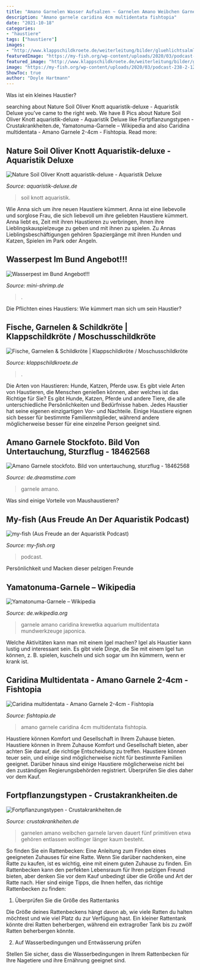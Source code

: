 ```yaml
---
title: "Amano Garnelen Wasser Aufsalzen ~ Garnelen Amano Weibchen Garnele Larven Dauert Fünf Primitiven Etwa Gehören Entlassen Wolfinger Länger Kaum Besteht"
description: "Amano garnele caridina 4cm multidentata fishtopia"
date: "2021-10-18"
categories:
- "haustiere"
tags: ["haustiere"]
images:
- "http://www.klappschildkroete.de/weiterleitung/bilder/gluehlichtsalmler-PICT7859.jpg"
featuredImage: "https://my-fish.org/wp-content/uploads/2020/03/podcast-238-2-1280x720.jpg"
featured_image: "http://www.klappschildkroete.de/weiterleitung/bilder/gluehlichtsalmler-PICT7859.jpg"
image: "https://my-fish.org/wp-content/uploads/2020/03/podcast-238-2-1280x720.jpg"
ShowToc: true
author: "Doyle Hartmann"
---
```



Was ist ein kleines Haustier?

	

		
searching about Nature Soil Oliver Knott aquaristik-deluxe - Aquaristik Deluxe you've came to the right web. We have 8 Pics about Nature Soil Oliver Knott aquaristik-deluxe - Aquaristik Deluxe like Fortpflanzungstypen - Crustakrankheiten.de, Yamatonuma-Garnele – Wikipedia and also Caridina multidentata - Amano Garnele 2-4cm - Fishtopia. Read more:
		
    
## Nature Soil Oliver Knott Aquaristik-deluxe - Aquaristik Deluxe

<img loading=lazy src="https://cdn.webshopapp.com/shops/23612/files/7589228/oliver-knott-nature-soil-braun-normal.jpg" onerror="this.onerror=null;this.src='https://tse1.mm.bing.net/th?id=OIP.072Es91-6m4MeI7zbCa_CAHaE7&amp;pid=15.1';" alt="Nature Soil Oliver Knott aquaristik-deluxe - Aquaristik Deluxe">

_Source: aquaristik-deluxe.de_

>soil knott aquaristik. 

	

Wie Anna sich um ihre neuen Haustiere kümmert.
Anna ist eine liebevolle und sorglose Frau, die sich liebevoll um ihre geliebten Haustiere kümmert. Anna liebt es, Zeit mit ihren Haustieren zu verbringen, ihnen ihre Lieblingskauspielzeuge zu geben und mit ihnen zu spielen. Zu Annas Lieblingsbeschäftigungen gehören Spaziergänge mit ihren Hunden und Katzen, Spielen im Park oder Angeln.

    
## Wasserpest Im Bund Angebot!!!

<img loading=lazy src="https://s3.amazonaws.com/images.ecwid.com/images/60068607/2407999503.jpg" onerror="this.onerror=null;this.src='https://tse2.mm.bing.net/th?id=OIP.eNjKHfnU7kKDs-qT1gGKTAHaJ4&amp;pid=15.1';" alt="Wasserpest im Bund Angebot!!!">

_Source: mini-shrimp.de_

>. 

	

Die Pflichten eines Haustiers: Wie kümmert man sich um sein Haustier?

    
## Fische, Garnelen &amp; Schildkröte | Klappschildkröte / Moschusschildkröte

<img loading=lazy src="http://www.klappschildkroete.de/weiterleitung/bilder/gluehlichtsalmler-PICT7859.jpg" onerror="this.onerror=null;this.src='https://tse2.mm.bing.net/th?id=OIP.olIDciHpCHuHyiIhgnPl5AHaEv&amp;pid=15.1';" alt="Fische, Garnelen &amp; Schildkröte | Klappschildkröte / Moschusschildkröte">

_Source: klappschildkroete.de_

>. 

	

Die Arten von Haustieren: Hunde, Katzen, Pferde usw.
Es gibt viele Arten von Haustieren, die Menschen genießen können, aber welches ist das Richtige für Sie? Es gibt Hunde, Katzen, Pferde und andere Tiere, die alle unterschiedliche Persönlichkeiten und Bedürfnisse haben. Jedes Haustier hat seine eigenen einzigartigen Vor- und Nachteile. Einige Haustiere eignen sich besser für bestimmte Familienmitglieder, während andere möglicherweise besser für eine einzelne Person geeignet sind.

    
## Amano Garnele Stockfoto. Bild Von Untertauchung, Sturzflug - 18462568

<img loading=lazy src="https://thumbs.dreamstime.com/b/amano-garnele-18462568.jpg" onerror="this.onerror=null;this.src='https://tse2.mm.bing.net/th?id=OIP.UHd0yS_tLrRmhXl9yc84cQHaE7&amp;pid=15.1';" alt="Amano Garnele stockfoto. Bild von untertauchung, sturzflug - 18462568">

_Source: de.dreamstime.com_

>garnele amano. 

	

Was sind einige Vorteile von Maushaustieren?

    
## My-fish (Aus Freude An Der Aquaristik Podcast)

<img loading=lazy src="https://my-fish.org/wp-content/uploads/2020/03/podcast-238-2-1280x720.jpg" onerror="this.onerror=null;this.src='https://tse3.mm.bing.net/th?id=OIP.LYgKJNmIxo_bQNP1L0nbdQHaEK&amp;pid=15.1';" alt="my-fish (Aus Freude an der Aquaristik Podcast)">

_Source: my-fish.org_

>podcast. 

	

Persönlichkeit und Macken dieser pelzigen Freunde

    
## Yamatonuma-Garnele – Wikipedia

<img loading=lazy src="https://upload.wikimedia.org/wikipedia/commons/thumb/7/74/Yamatonuma-Garnele_Caridina_japonica_060311_6.jpg/330px-Yamatonuma-Garnele_Caridina_japonica_060311_6.jpg" onerror="this.onerror=null;this.src='https://tse3.mm.bing.net/th?id=OIP.aEsPk-QMGqjHK1LFmTpJtgAAAA&amp;pid=15.1';" alt="Yamatonuma-Garnele – Wikipedia">

_Source: de.wikipedia.org_

>garnele amano caridina krewetka aquarium multidentata mundwerkzeuge japonica. 

	

Welche Aktivitäten kann man mit einem Igel machen?
Igel als Haustier kann lustig und interessant sein. Es gibt viele Dinge, die Sie mit einem Igel tun können, z. B. spielen, kuscheln und sich sogar um ihn kümmern, wenn er krank ist.

    
## Caridina Multidentata - Amano Garnele 2-4cm - Fishtopia

<img loading=lazy src="https://www.fishtopia.de/wp-content/uploads/2021/05/Amanogarnele-1-scaled.jpg" onerror="this.onerror=null;this.src='https://tse2.mm.bing.net/th?id=OIP.L6Xe6DLeAKpaGb93rdKQWwHaEr&amp;pid=15.1';" alt="Caridina multidentata - Amano Garnele 2-4cm - Fishtopia">

_Source: fishtopia.de_

>amano garnele caridina 4cm multidentata fishtopia. 

	

Haustiere können Komfort und Gesellschaft in Ihrem Zuhause bieten.
Haustiere können in Ihrem Zuhause Komfort und Gesellschaft bieten, aber achten Sie darauf, die richtige Entscheidung zu treffen. Haustiere können teuer sein, und einige sind möglicherweise nicht für bestimmte Familien geeignet. Darüber hinaus sind einige Haustiere möglicherweise nicht bei den zuständigen Regierungsbehörden registriert. Überprüfen Sie dies daher vor dem Kauf.

    
## Fortpflanzungstypen - Crustakrankheiten.de

<img loading=lazy src="https://image.jimcdn.com/app/cms/image/transf/dimension=670x10000:format=jpg/path/sa0545e1ea3ca8f67/image/ia9c592ef3dd7f799/version/1415053518/image.jpg" onerror="this.onerror=null;this.src='https://tse1.mm.bing.net/th?id=OIP.3INpjSQIOZoRntq2UprQUAHaCv&amp;pid=15.1';" alt="Fortpflanzungstypen - Crustakrankheiten.de">

_Source: crustakrankheiten.de_

>garnelen amano weibchen garnele larven dauert fünf primitiven etwa gehören entlassen wolfinger länger kaum besteht. 

	

So finden Sie ein Rattenbecken: Eine Anleitung zum Finden eines geeigneten Zuhauses für eine Ratte.
Wenn Sie darüber nachdenken, eine Ratte zu kaufen, ist es wichtig, eine mit einem guten Zuhause zu finden. Ein Rattenbecken kann den perfekten Lebensraum für Ihren pelzigen Freund bieten, aber denken Sie vor dem Kauf unbedingt über die Größe und Art der Ratte nach. Hier sind einige Tipps, die Ihnen helfen, das richtige Rattenbecken zu finden:
1. Überprüfen Sie die Größe des Rattentanks

Die Größe deines Rattenbeckens hängt davon ab, wie viele Ratten du halten möchtest und wie viel Platz du zur Verfügung hast. Ein kleiner Rattentank könnte drei Ratten beherbergen, während ein extragroßer Tank bis zu zwölf Ratten beherbergen könnte.

2. Auf Wasserbedingungen und Entwässerung prüfen

Stellen Sie sicher, dass die Wasserbedingungen in Ihrem Rattenbecken für Ihre Nagetiere und ihre Ernährung geeignet sind.

